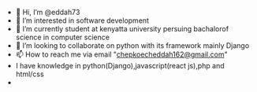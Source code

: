 - 👋 Hi, I’m @eddah73
- 👀 I’m interested in  software development
- 🌱 I’m currently student at kenyatta university persuing bachalorof science in computer science 
- 💞️ I’m looking to collaborate on python with its framework mainly Django
- 📫 How to reach me via email "chepkoecheddah162@gmail.com" 
- I have knowledge in python(Django),javascript(react js),php and html/css
- 

<!---
eddah73/eddah73 is a ✨ special ✨ repository because its `README.md` (this file) appears on your GitHub profile.
You can click the Preview link to take a look at your changes.
--->
